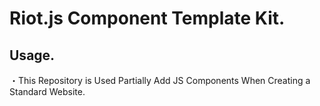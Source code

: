 # Riot.js Component Template Kit.

## Usage.

・This Repository is Used Partially Add JS Components When Creating a Standard Website.
